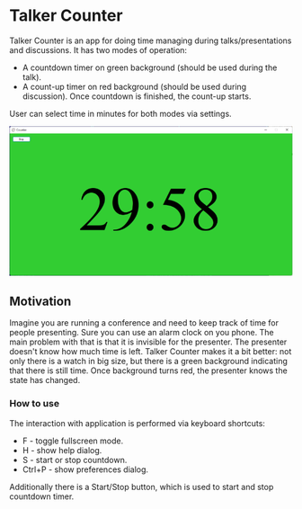 # Talker Counter #

Talker Counter is an app for doing time managing during talks/presentations and discussions. It has two modes of operation:

* A countdown timer on green background (should be used during the talk).
* A count-up timer on red background (should be used during discussion). Once countdown is finished, the count-up starts. 

User can select time in minutes for both modes via settings.

![ui](ui.png "Main interface")

## Motivation ##

Imagine you are running a conference and need to keep track of time for people presenting. Sure you can use an alarm clock on you phone. The main problem with that is that it is invisible for the presenter. The presenter doesn't know how much time is left. Talker Counter makes it a bit better: not only there is a watch in big size, but there is a green background indicating that there is still time. Once background turns red, the presenter knows the state has changed.

### How to use ###

The interaction with application is performed via keyboard shortcuts:

* F - toggle fullscreen mode.
* H - show help dialog.
* S - start or stop countdown.
* Ctrl+P - show preferences dialog.

Additionally there is a Start/Stop button, which is used to start and stop countdown timer.